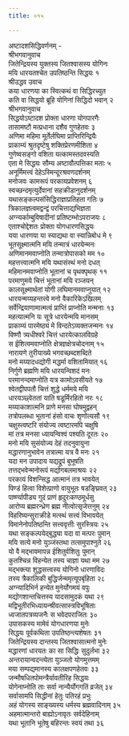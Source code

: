 ```yaml
---
title: ०१५

---
```

अष्टादशसिद्धिवर्णनम् -  
श्रीभगवानुवाच  
जितेन्द्रियस्य युक्तस्य जितश्वासस्य योगिनः  
मयि धारयतश्चेत उपतिष्ठन्ति सिद्धयः १  
श्रीउद्धव उवाच  
कया धारणया का स्वित्कथं वा सिद्धिरच्युत  
कति वा सिद्धयो ब्रूहि योगिनां सिद्धिदो भवान् २  
श्रीभगवानुवाच  
सिद्धयोऽष्टादश प्रोक्ता धारणा योगपारगैः  
तासामष्टौ मत्प्रधाना दशैव गुणहेतवः ३  
अणिमा महिमा मूर्तेर्लघिमा प्राप्तिरिन्द्रियैः  
प्राकाम्यं श्रुतदृष्टेषु शक्तिप्रेरणमीशिता ४  
गुणेष्वसङ्गो वशिता यत्कामस्तदवस्यति  
एता मे सिद्धयः सौम्य अष्टावौत्पत्तिका मताः ५  
अनूर्मिमत्त्वं देहेऽस्मिन्दूरश्रवणदर्शनम्  
मनोजवः कामरूपं परकायप्रवेशनम् ६  
स्वच्छन्दमृत्युर्देवानां सहक्रीडानुदर्शनम्  
यथासङ्कल्पसंसिद्धिराज्ञाप्रतिहता गतिः ७  
त्रिकालज्ञत्वमद्वन्द्वं परचित्ताद्यभिज्ञता  
अग्न्यर्काम्बुविषादीनां प्रतिष्टम्भोऽपराजयः ८  
एताश्चोद्देशतः प्रोक्ता योगधारणसिद्धयः  
यया धारणया या स्याद्यथा वा स्यान्निबोध मे ९  
भूतसूक्ष्मात्मनि मयि तन्मात्रं धारयेन्मनः  
अणिमानमवाप्नोति तन्मात्रोपासको मम १०  
महत्तत्त्वात्मनि मयि यथासंस्थं मनो दधत्  
महिमानमवाप्नोति भूतानां च पृथक्पृथक् ११  
परमाणुमये चित्तं भूतानां मयि रञ्जयन्  
कालसूक्ष्मार्थतां योगी लघिमानमवाप्नुयात् १२  
धारयन्मय्यहन्तत्त्वे मनो वैकारिकेऽखिलम्  
सर्वेन्द्रियाणामात्मत्वं प्राप्तिं प्राप्नोति मन्मनाः १३  
महत्यात्मनि यः सूत्रे धारयेन्मयि मानसम्  
प्राकाम्यं पारमेष्ठ्यं मे विन्दतेऽव्यक्तजन्मनः १४  
विष्णौ त्र्यधीश्वरे चित्तं धारयेत्कालविग्रहे  
स ईशित्वमवाप्नोति क्षेत्रज्ञक्षेत्रचोदनाम् १५  
नारायणे तुरीयाख्ये भगवच्छब्दशब्दिते  
मनो मय्यादधद्योगी मद्धर्मा वशितामियात् १६  
निर्गुणे ब्रह्मणि मयि धारयन्विशदं मनः  
परमानन्दमाप्नोति यत्र कामोऽवसीयते १७  
श्वेतद्वीपपतौ चित्तं शुद्धे धर्ममये मयि  
धारयञ्छ्वेततां याति षडूर्मिरहितो नरः १८  
मय्याकाशात्मनि प्राणे मनसा घोषमुद्वहन्  
तत्रोपलब्धा भूतानां हंसो वाचः शृणोत्यसौ १९  
चक्षुस्त्वष्टरि संयोज्य त्वष्टारमपि चक्षुषि  
मां तत्र मनसा ध्यायन्विश्वं पश्यति दूरतः २०  
मनो मयि सुसंयोज्य देहं तदनुवायुना  
मद्धारणानुभावेन तत्रात्मा यत्र वै मनः २१  
यदा मन उपादाय यद्यद्रूपं बुभूषति  
तत्तद्भवेन्मनोरूपं मद्योगबलमाश्रयः २२  
परकायं विशन्सिद्ध आत्मानं तत्र भावयेत्  
पिण्डं हित्वा विशेत्प्राणो वायुभूतः षडङ्घ्रिवत् २३  
पार्ष्ण्यापीड्य गुदं प्राणं हृदुरःकण्ठमूर्धसु  
आरोप्य ब्रह्मरन्ध्रेण ब्रह्म नीत्वोत्सृजेत्तनुम् २४  
विहरिष्यन्सुराक्रीडे मत्स्थं सत्त्वं विभावयेत्  
विमानेनोपतिष्ठन्ति सत्त्ववृत्तीः सुरस्त्रियः २५  
यथा सङ्कल्पयेद्बुद्ध्या यदा वा मत्परः पुमान्  
मयि सत्ये मनो युञ्जंस्तथा तत्समुपाश्नुते २६  
यो वै मद्भावमापन्न ईशितुर्वशितुः पुमान्  
कुतश्चिन्न विहन्येत तस्य चाज्ञा यथा मम २७  
मद्भक्त्या शुद्धसत्त्वस्य योगिनो धारणाविदः  
तस्य त्रैकालिकी बुद्धिर्जन्ममृत्यूपबृंहिता २८  
अग्न्यादिभिर्न हन्येत मुनेर्योगमयं वपुः  
मद्योगशान्तचित्तस्य यादसामुदकं यथा २९  
मद्विभूतीरभिध्यायन्श्रीवत्सास्त्रविभूषिताः  
ध्वजातपत्रव्यजनैः स भवेदपराजितः ३०  
उपासकस्य मामेवं योगधारणया मुनेः  
सिद्धयः पूर्वकथिता उपतिष्ठन्त्यशेषतः ३१  
जितेन्द्रियस्य दान्तस्य जितश्वासात्मनो मुनेः  
मद्धारणां धारयतः का सा सिद्धिः सुदुर्लभा ३२  
अन्तरायान्वदन्त्येता युञ्जतो योगमुत्तमम्  
मया सम्पद्यमानस्य कालक्षपणहेतवः ३३  
जन्मौषधितपोमन्त्रैर्यावतीरिह सिद्धयः  
योगेनाप्नोति ताः सर्वा नान्यैर्योगगतिं व्रजेत् ३४  
सर्वासामपि सिद्धीनां हेतुः पतिरहं प्रभुः  
अहं योगस्य साङ्ख्यस्य धर्मस्य ब्रह्मवादिनाम् ३५  
अहमात्मान्तरो बाह्योऽनावृतः सर्वदेहिनाम्  
यथा भूतानि भूतेषु बहिरन्तः स्वयं तथा ३६